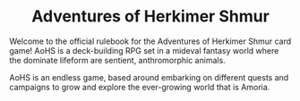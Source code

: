 <h1 align="center">Adventures of Herkimer Shmur</h1>

Welcome to the official rulebook for the Adventures of Herkimer Shmur card game! AoHS is a deck-building RPG set in a mideval fantasy world where the dominate lifeform are sentient, anthromorphic animals.

AoHS is an endless game, based around embarking on different quests and campaigns to grow and explore the ever-growing world that is Amoria.
